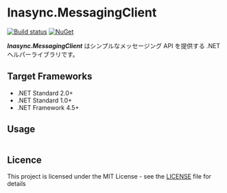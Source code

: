 # Inasync.MessagingClient
[![Build status](https://ci.appveyor.com/api/projects/status/9ms1bjmyijv1hnf1/branch/master?svg=true)](https://ci.appveyor.com/project/inasync/messagingclient/branch/master)
[![NuGet](https://img.shields.io/nuget/v/Inasync.MessagingClient.svg)](https://www.nuget.org/packages/Inasync.MessagingClient/)

***Inasync.MessagingClient*** はシンプルなメッセージング API を提供する .NET ヘルパーライブラリです。

## Target Frameworks
- .NET Standard 2.0+
- .NET Standard 1.0+
- .NET Framework 4.5+


## Usage
```cs
```


## Licence
This project is licensed under the MIT License - see the [LICENSE](LICENSE) file for details
